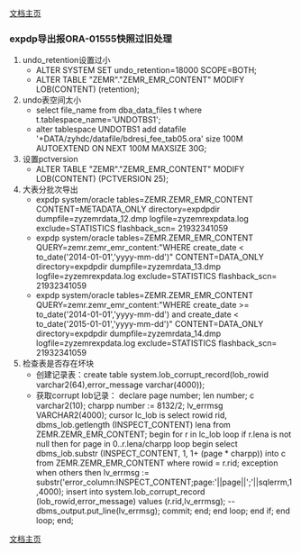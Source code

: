 <link href="../zoe_docs.css" rel="stylesheet" type="text/css" />

[文档主页](../index.html)


###	expdp导出报ORA-01555快照过旧处理
1.	undo_retention设置过小
	*	ALTER SYSTEM SET undo_retention=18000 SCOPE=BOTH;
	*	ALTER TABLE "ZEMR"."ZEMR_EMR_CONTENT" MODIFY LOB(CONTENT) (retention);
2.	undo表空间太小
	*	select file_name from dba_data_files t  where t.tablespace_name='UNDOTBS1';
	*	alter  tablespace UNDOTBS1 add datafile '+DATA/zyhdc/datafile/bdresi_fee_tab05.ora' size 100M AUTOEXTEND ON NEXT 100M MAXSIZE 30G;
3.	设置pctversion
	*	ALTER TABLE "ZEMR"."ZEMR_EMR_CONTENT" MODIFY LOB(CONTENT) (PCTVERSION 25);
4.	大表分批次导出
	*	expdp system/oracle tables=ZEMR.ZEMR_EMR_CONTENT CONTENT=METADATA_ONLY directory=expdpdir dumpfile=zyzemrdata_12.dmp logfile=zyzemrexpdata.log  exclude=STATISTICS   flashback_scn= 21932341059 
	*	expdp system/oracle tables=ZEMR.ZEMR_EMR_CONTENT QUERY=zemr.zemr_emr_content:"WHERE create_date < to_date('2014-01-01','yyyy-mm-dd')"  CONTENT=DATA_ONLY directory=expdpdir dumpfile=zyzemrdata_13.dmp logfile=zyzemrexpdata.log  exclude=STATISTICS   flashback_scn= 21932341059
	*	expdp system/oracle tables=ZEMR.ZEMR_EMR_CONTENT QUERY=zemr.zemr_emr_content:"WHERE create_date >= to_date('2014-01-01','yyyy-mm-dd') and create_date < to_date('2015-01-01','yyyy-mm-dd')"  CONTENT=DATA_ONLY directory=expdpdir dumpfile=zyzemrdata_14.dmp logfile=zyzemrexpdata.log  exclude=STATISTICS   flashback_scn= 21932341059
5.	检查表是否存在坏块
	*	创建记录表：create table system.lob_corrupt_record(lob_rowid varchar2(64),error_message varchar(4000));
	*	获取corrupt lob记录：
declare
  page    number;
  len    number;
  c      varchar2(10);
  charpp number := 8132/2;
  lv_errmsg VARCHAR2(4000);
  cursor lc_lob is select rowid rid, dbms_lob.getlength (INSPECT_CONTENT) lena
            from  ZEMR.ZEMR_EMR_CONTENT;
begin
  for r in lc_lob loop
    if r.lena is not null then
      for page in 0..r.lena/charpp loop
        begin
          select dbms_lob.substr (INSPECT_CONTENT, 1, 1+ (page * charpp))
          into   c
          from   ZEMR.ZEMR_EMR_CONTENT
          where  rowid = r.rid;
        exception
          when others then
			lv_errmsg := substr('error_column:INSPECT_CONTENT;page:'||page||';'||sqlerrm,1,4000);
			insert into system.lob_corrupt_record (lob_rowid,error_message) values (r.rid,lv_errmsg);
			--dbms_output.put_line(lv_errmsg);
			commit;
        end;
     end loop;
    end if;
  end loop;
end;
	


[文档主页](../index.html)